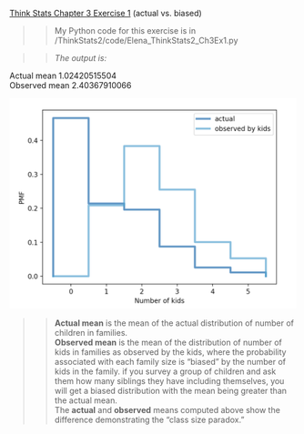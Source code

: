 [Think Stats Chapter 3 Exercise 1](http://greenteapress.com/thinkstats2/html/thinkstats2004.html#toc31) (actual vs. biased)

>> My Python code for this exercise is in /ThinkStats2/code/Elena_ThinkStats2_Ch3Ex1.py

>> *The output is:*  

Actual mean 1.02420515504  
Observed mean 2.40367910066
 
![Ch3 ex1: Actual vs. Biased Distributions](https://github.com/elenabakhtina/dsp/blob/master/img/Ch3_ex1.png)  


>> **Actual mean** is the mean of the actual distribution of number of children in families.  
>> **Observed mean** is the mean of the distribution of number of kids in families as observed by the kids, where the probability associated with each family size is “biased” by the number of kids in the family. if you survey a group of children and ask them how many siblings they have including themselves, you will get a biased distribution with the mean being greater than the actual mean.  
>> The **actual** and **observed** means computed above show the difference demonstrating the “class size paradox.”
